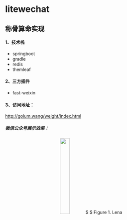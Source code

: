 # litewechat
## 称骨算命实现
#### 1、技术栈
* springboot
* gradle
* redis
* themleaf
#### 2、三方插件
* fast-weixin
#### 3、访问地址：
http://golum.wang/weight/index.html
##### 微信公众号展示效果：

<center>
<img src="http://golum.wang/weight-index.jpeg" width="25%" height="25%" />
$ $
Figure 1. Lena
</center>

